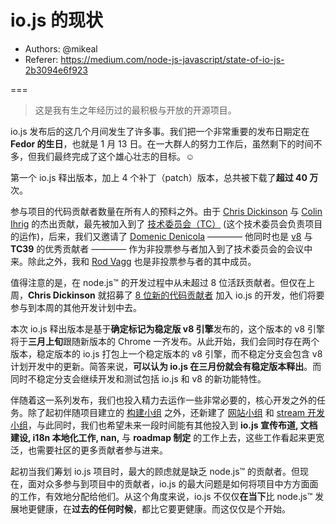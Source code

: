 # io.js 的现状

- Authors: @mikeal
- Referer: https://medium.com/node-js-javascript/state-of-io-js-2b3094e6f923

===

> 这是我有生之年经历过的最积极与开放的开源项目。

io.js 发布后的这几个月间发生了许多事。我们把一个非常重要的发布日期定在 **Fedor 的生日**，也就是 1 月 13 日。在一大群人的努力工作后，虽然剩下的时间不多，但我们最终完成了这个雄心壮志的目标。☺

第一个 io.js 释出版本，加上 4 个补丁（patch）版本，总共被下载了**超过 40 万**次。

参与项目的代码贡献者数量在所有人的预料之外。由于 [Chris Dickinson](https://github.com/chrisdickinson) 与 [Colin Ihrig](https://github.com/cjihrig) 的杰出贡献，最先被加入到了 [技术委员会（TC）](https://github.com/iojs/io.js/blob/v1.x/GOVERNANCE.md#iojs-project-governance) (这个技术委员会负责项目的运作)，后来，我们又邀请了 [Domenic Denicola](https://github.com/domenic) ———— 他同时也是 [v8](https://twitter.com/rvagg/status/558378711624343552) 与 **TC39** 的优秀贡献者 ———— 作为非投票参与者加入到了技术委员会的会议中来。除此之外，我和 [Rod Vagg](https://github.com/rvagg) 也是非投票参与者的其中成员。

值得注意的是，在 node.js™ 的开发过程中从未超过 8 位活跃贡献者。但仅在上周，**Chris Dickinson** 就招募了 [8 位新的代码贡献者](https://github.com/iojs/io.js/issues/234#issuecomment-71097752) 加入 io.js 的开发，他们将要参与到本周的其他开发计划中去。

本次 io.js 释出版本是基于**确定标记为稳定版 v8 引擎**发布的，这个版本的 v8 引擎将于**三月上旬**跟随新版本的 Chrome 一齐发布。从此开始，我们会同时存在两个版本，稳定版本的 io.js 打包上一个稳定版本的 v8 引擎，而不稳定分支会包含 v8 计划开发中的更新。简答来说，**可以认为 io.js 在三月份就会有稳定版本释出**。而同时不稳定分支会继续开发和测试包括 io.js 和 v8 的新功能特性。

伴随着这一系列发布，我们也投入精力去运作一些非常必要的，核心开发之外的任务。除了起初伴随项目建立的 [构建小组](https://github.com/iojs/build) 之外，还新建了 [网站小组](https://github.com/iojs/website) 和 [stream 开发小组](https://github.com/iojs/readable-stream)，与此同时，我们也希望未来一段时间能有其他投入到 **io.js 宣传布道, 文档建设, i18n 本地化工作, nan,** 与 **roadmap 制定** 的工作上去，这些工作看起来更宽泛，也需要社区的更多贡献者参与进来。

起初当我们筹划 io.js 项目时，最大的顾虑就是缺乏 node.js™ 的贡献者。但现在，面对众多参与到项目中的贡献者，io.js 的最大问题是如何将项目中方方面面的工作，有效地分配给他们。从这个角度来说，io.js 不仅仅**在当下**比 node.js™ 发展地更健康，在**过去的任何时候**，都比它要更健康。而这仅仅是个开始。
